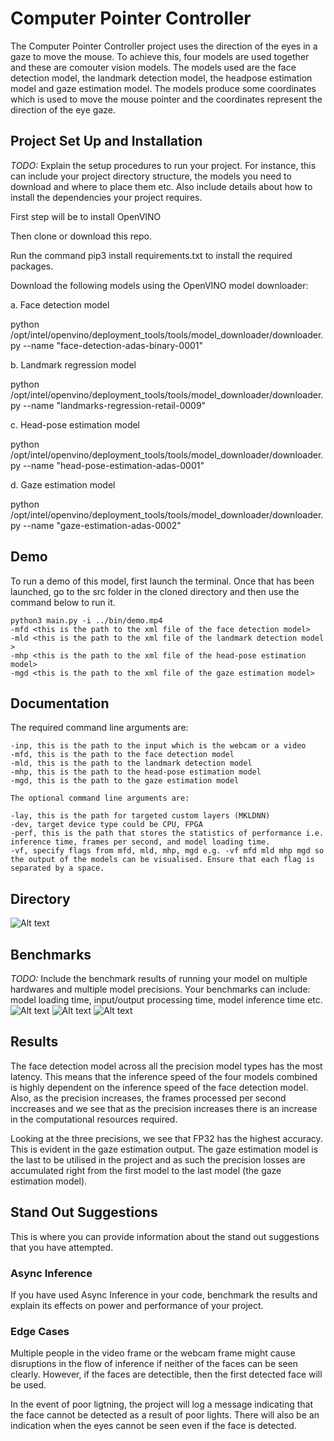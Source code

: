 # Computer Pointer Controller

The Computer Pointer Controller project uses the direction of the eyes in a gaze to move the mouse. To achieve this, four models are used together and these are comouter vision models. The models used are the face detection model, the landmark detection model, the headpose estimation model and gaze estimation model. 
The models produce some coordinates which is used to move the mouse pointer and the coordinates represent the direction of the eye gaze.


## Project Set Up and Installation
*TODO:* Explain the setup procedures to run your project. For instance, this can include your project directory structure, the models you need to download and where to place them etc. Also include details about how to install the dependencies your project requires.

First step will be to install OpenVINO

Then clone or download this repo.

Run the command pip3 install requirements.txt to install the required packages. 

Download the following models using the OpenVINO model downloader:

a. Face detection model

python /opt/intel/openvino/deployment_tools/tools/model_downloader/downloader.py --name "face-detection-adas-binary-0001"

b. Landmark regression model

python /opt/intel/openvino/deployment_tools/tools/model_downloader/downloader.py --name "landmarks-regression-retail-0009"

c. Head-pose estimation model

python /opt/intel/openvino/deployment_tools/tools/model_downloader/downloader.py --name "head-pose-estimation-adas-0001"

d. Gaze estimation model

python /opt/intel/openvino/deployment_tools/tools/model_downloader/downloader.py --name "gaze-estimation-adas-0002"


## Demo
To run a demo of this model, first launch the terminal. Once that has been launched, go to the src folder in the cloned directory and then use the command below to run it.

```
python3 main.py -i ../bin/demo.mp4 
-mfd <this is the path to the xml file of the face detection model> 
-mld <this is the path to the xml file of the landmark detection model > 
-mhp <this is the path to the xml file of the head-pose estimation model> 
-mgd <this is the path to the xml file of the gaze estimation model>
```

## Documentation
The required command line arguments are:

```
-inp, this is the path to the input which is the webcam or a video
-mfd, this is the path to the face detection model
-mld, this is the path to the landmark detection model
-mhp, this is the path to the head-pose estimation model
-mgd, this is the path to the gaze estimation model

The optional command line arguments are:

-lay, this is the path for targeted custom layers (MKLDNN)
-dev, target device type could be CPU, FPGA
-perf, this is the path that stores the statistics of performance i.e. inference time, frames per second, and model loading time.
-vf, specify flags from mfd, mld, mhp, mgd e.g. -vf mfd mld mhp mgd so the output of the models can be visualised. Ensure that each flag is separated by a space.
```

## Directory
![Alt text](https://github.com/ayowolet/mouseController/blob/master/bin/tree.png)

## Benchmarks
*TODO:* Include the benchmark results of running your model on multiple hardwares and multiple model precisions. Your benchmarks can include: model loading time, input/output processing time, model inference time etc.
![Alt text](https://github.com/ayowolet/mouseController/blob/master/bin/inference_time.png)
![Alt text](https://github.com/ayowolet/mouseController/blob/master/bin/frames_per_second.png)
![Alt text](https://github.com/ayowolet/mouseController/blob/master/bin/model_load_time.png)

## Results

The face detection model across all the precision model types has the most latency. This means that the inference speed of the four models combined is highly dependent on the inference speed of the face detection model.
Also, as the precision increases, the frames processed per second inccreases and we see that as the precision increases there is an increase in the computational resources required.

Looking at the three precisions, we see that FP32 has the highest accuracy. This is evident in the gaze estimation output. The gaze estimation model is the last to be utilised in the project and as such the precision losses are accumulated right from the first model to the last model (the gaze estimation model).


## Stand Out Suggestions
This is where you can provide information about the stand out suggestions that you have attempted.

### Async Inference
If you have used Async Inference in your code, benchmark the results and explain its effects on power and performance of your project.

### Edge Cases

Multiple people in the video frame or the webcam frame might cause disruptions in the flow of inference if neither of the faces can be seen clearly. However, if the faces are detectible, then the first detected face will be used. 

In the event of poor ligtning, the project will log a message indicating that the face cannot be detected as a result of poor lights. There will also be an indication when the eyes cannot be seen even if the face is detected.
